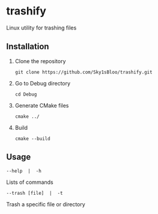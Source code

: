 # trashify
Linux utility for trashing files

## Installation
1. Clone the repository
   ```
   git clone https://github.com/Sky1sBloo/trashify.git
   ```
2. Go to Debug directory
   ```
   cd Debug
   ```
3. Generate CMake files
   ```
   cmake ../
   ```
4. Build
   ```
   cmake --build
   ```
## Usage
```
--help  |  -h
```
Lists of commands
```
--trash [file]  |  -t
```
Trash a specific file or directory
